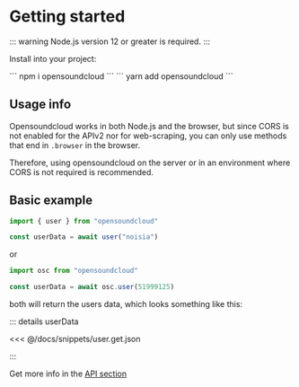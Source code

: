 # Getting started

::: warning
Node.js version 12 or greater is required.
:::

Install into your project:

<code-group>
  <code-block title="NPM">
  ```
  npm i opensoundcloud
  ```
  </code-block>

  <code-block title="YARN">
  ```
  yarn add opensoundcloud
  ```
  </code-block>
</code-group>

## Usage info

Opensoundcloud works in both Node.js and the browser,
but since CORS is not enabled for the APIv2 nor for web-scraping,
you can only use methods that end in `.browser` in the browser.

Therefore, using opensoundcloud on the server
or in an environment where CORS is not required is recommended.

## Basic example

```ts
import { user } from "opensoundcloud"

const userData = await user("noisia")
```

or

```ts
import osc from "opensoundcloud"

const userData = await osc.user(51999125)
```

both will return the users data, which looks something like this:

::: details userData

<<< @/docs/snippets/user.get.json

:::

Get more info in the [API section](/api)
